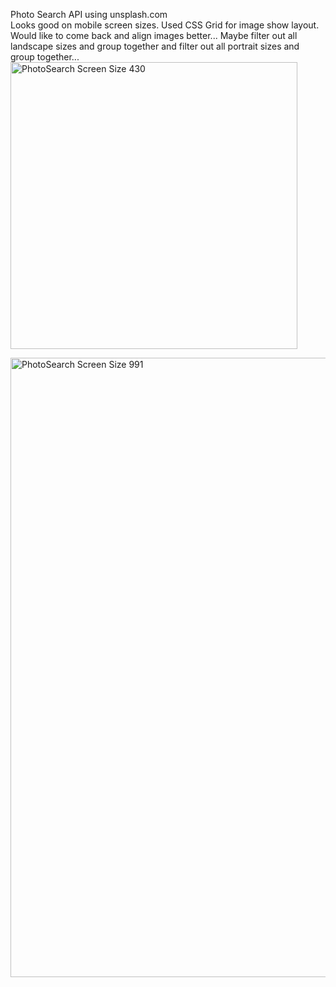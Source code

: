 Photo Search API using unsplash.com <br>
Looks good on mobile screen sizes.
Used CSS Grid for image show layout. <br>
Would like to come back and align images better... Maybe filter out all landscape sizes and group together and filter out all portrait sizes and group together... <br>
<img width="459" alt="PhotoSearch Screen Size 430" src="https://github.com/ThereIsASmile/React_Photo_Search_api/assets/57597467/d4dd9c93-fee1-4af4-8533-f5963385ae79">

<img width="991" alt="PhotoSearch Screen Size 991" src="https://github.com/ThereIsASmile/React_Photo_Search_api/assets/57597467/f67ca79b-463a-402a-829a-47ebd227af15">
